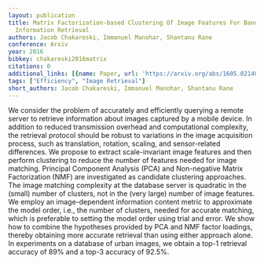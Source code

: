 ```yaml
---
layout: publication
title: Matrix Factorization-based Clustering Of Image Features For Bandwidth-constrained
  Information Retrieval
authors: Jacob Chakareski, Immanuel Manohar, Shantanu Rane
conference: Arxiv
year: 2016
bibkey: chakareski2016matrix
citations: 0
additional_links: [{name: Paper, url: 'https://arxiv.org/abs/1605.02140'}]
tags: ["Efficiency", "Image Retrieval"]
short_authors: Jacob Chakareski, Immanuel Manohar, Shantanu Rane
---
```

We consider the problem of accurately and efficiently querying a remote
server to retrieve information about images captured by a mobile device. In
addition to reduced transmission overhead and computational complexity, the
retrieval protocol should be robust to variations in the image acquisition
process, such as translation, rotation, scaling, and sensor-related
differences. We propose to extract scale-invariant image features and then
perform clustering to reduce the number of features needed for image matching.
Principal Component Analysis (PCA) and Non-negative Matrix Factorization (NMF)
are investigated as candidate clustering approaches. The image matching
complexity at the database server is quadratic in the (small) number of
clusters, not in the (very large) number of image features. We employ an
image-dependent information content metric to approximate the model order,
i.e., the number of clusters, needed for accurate matching, which is preferable
to setting the model order using trial and error. We show how to combine the
hypotheses provided by PCA and NMF factor loadings, thereby obtaining more
accurate retrieval than using either approach alone. In experiments on a
database of urban images, we obtain a top-1 retrieval accuracy of 89% and a
top-3 accuracy of 92.5%.
